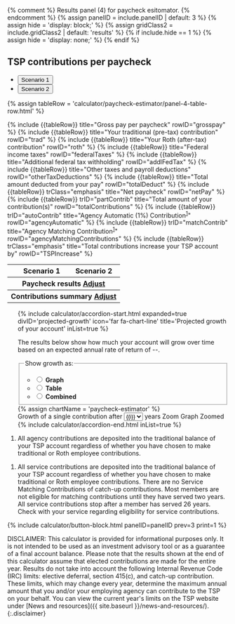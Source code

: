 {% comment %}
Results panel (4) for paycheck esitomator.
{% endcomment %}
{% assign panelID = include.panelID | default: 3 %}
{% assign hide = 'display: block;' %}
{% assign gridClass2 = include.gridClass2 | default: 'results' %}
{% if include.hide == 1 %} {% assign hide = 'display: none;' %} {% endif %}

<section id="panel-{{ panelID }}" class="calculator-panel paycheck" style="{{ hide }}" markdown="1">
<section id="comparison-section" class="calculator-panel comparison paycheck" markdown="1">

<h2>TSP contributions per paycheck</h2>

<ul class="table-header-buttons">
  <li class="bg-blue active">
    <button type="button">Scenario 1</button>
  </li>
  <li class="bg-blue">
    <button type="button">Scenario 2</button>
  </li>
</ul>  

{% assign tableRow = 'calculator/paycheck-estimator/panel-4-table-row.html' %}
<table>
  <thead>
    <tr>
      <th class="hide w"></th>
      <th class="bg-blue default" scope="col">Scenario 1</th>
      <th class="bg-blue" scope="col">Scenario 2</th>
    </tr>
  </thead>
  <tbody>
    <tr>
      <th colspan="3" class="compare-two" scope="colgroup">
        <div class="flex space-between">
          <span>Paycheck results</span>
          <a href="#salary" onClick="showPanel(2);">Adjust <i class="fal fa-sliders-v"></i></a>
        </div>
      </th>
    </tr>
{% include {{tableRow}} title="Gross pay per paycheck" rowID="grosspay" %}
{% include {{tableRow}} title="Your traditional (pre-tax) contribution" rowID="trad" %}
{% include {{tableRow}} title="Your Roth (after-tax) contribution" rowID="roth" %}
{% include {{tableRow}} title="Federal income taxes" rowID="federalTaxes" %}
{% include {{tableRow}} title="Additional federal tax withholding" rowID="addlFedTax" %}
{% include {{tableRow}} title="Other taxes and payroll deductions" rowID="otherTaxDeductions" %}
{% include {{tableRow}} title="Total amount deducted from your pay" rowID="totalDeduct" %}
{% include {{tableRow}} trClass="emphasis" title="Net paycheck" rowID="netPay" %}
    <tr>
      <th colspan="3" class="compare-two" scope="colgroup">
        <div class="flex space-between">
          <span>Contributions summary</span>
          <a href="#contributions" onClick="showPanel(3);">Adjust <i class="fal fa-sliders-v"></i></a>
        </div>
      </th>
    </tr>
{% include {{tableRow}} trID="partContrib" title="Total amount of your contribution(s)" rowID="totalContributions" %}
{% include {{tableRow}} trID="autoContrib" title="Agency Automatic (1%) Contribution<sup><a href='#footnote'>1</a></sup>" rowID="agencyAutomatic" %}
{% include {{tableRow}} trID="matchContrib" title="Agency Matching Contribution<sup><a href='#footnote'>1</a></sup>" rowID="agencyMatchingContributions" %}
{% include {{tableRow}} trClass="emphasis" title="Total contributions increase your TSP account by" rowID="TSPIncrease" %}
  </tbody>
</table>
</section> <!-- end of comparison-section -->

<section id="results-section" class="calculator-panel paycheck" markdown="1">
<ul class="usa-accordion icons">
<!-- PROJECTED GROWTH -->
{% include calculator/accordion-start.html expanded=true divID='projected-growth'
    icon='far fa-chart-line' title='Projected growth of your account' inList=true %}
  <div id="resultSelectorDiv"><p>The results below show how much your account will grow over time based on an expected annual rate of return of <span id="annual-rate">--</span>.</p>
<fieldset class="usa-fieldset-inputs projected-growth">
<legend class="">Show growth as:</legend>
<ul class="usa-unstyled-list">
  <li>
  <input type="radio" id="resultSelectorGraph" name="resultSelector" value="graph" onclick="showData('graph');">
  <label for="resultSelectorGraph"><strong>Graph</strong></label>
  </li>

  <li>
  <input type="radio" id="resultSelectorTable" name="resultSelector" value="table" onclick="showData('table');">
  <label for="resultSelectorTable"><strong>Table</strong></label>
  </li>

  <li>
  <input type="radio" id="resultSelectorCombined" name="resultSelector" value="combined" onclick="showData('combined');">
  <label for="resultSelectorCombined"><strong>Combined</strong></label>
  </li>
</ul>
</fieldset></div>
{% assign chartName = 'paycheck-estimator' %}
<div id="show-data-graph" class="hide">
<!-- DONALD:  This is the zoom feature -->
<div class="balanceAfter" id="balanceAfter">
  <label for="option12year">Growth of a single contribution after</label>
  <select id="option12year">
{% for i in (1..40) %}
    <option value="{{i}}">{{i}}</option>
{% endfor %}
  </select>
  years
  <span id="option12zoom">
    <a id="unzoomedSpan" class="zoom-link">Zoom Graph </a><i id="zoomTextImg" class="fal fa-search" ></i>
    <span id="zoomedSpan" class="zoomed hidden">Zoomed</span>
  </span>
</div>
<!-- DONALD:  This is the end of the zoom feature -->
  <div id="chartResult"></div>
</div>
<!-- DONALD table HTML is here -->
<div id="show-data-table" class="usa-width-one-whole" markdown="1">
  <section id="{{chartName}}-section" class="{{chartName}}-table">
    <div id="{{chartName}}-table" class="table-side-scroll"></div>
  </section>
</div> <!-- END div.usa-width-one-whole -->
<div id="show-data-footnote" class="usa-width-one-whole"></div>
{% include calculator/accordion-end.html  inList=true %}
</ul>

<a name="footnote"></a>
<ol id="agencyFootnote" class="footnotes">
  <li>All agency contributions are deposited into the traditional balance of your TSP account regardless of whether you have chosen to make traditional or Roth employee contributions.</li>
</ol>
<ol id="serviceFootnote" class="footnotes">
  <li>All service contributions are deposited into the traditional balance of your TSP account regardless of whether you have chosen to make traditional or Roth employee contributions. There are no <span data-term="Service Matching Contributions" class="js-glossary-toggle term term-end">Service Matching Contributions</span> of <span data-term="Catch-Up Contributions" class="js-glossary-toggle term term-end">catch-up contributions</span>. Most members are not eligible for matching contributions until they have served two years. All service contributions stop after a member has served 26 years. Check with your service regarding eligibility for service contributions.</li>
</ol>

{% include calculator/button-block.html panelID=panelID prev=3 print=1 %}

</section> <!-- end of results-section -->
</section> <!-- end of panel -->


DISCLAIMER: This calculator is provided for informational purposes only. It is not intended to be used as an investment advisory tool or as a guarantee of a final account balance. Please note that the results shown at the end of this calculator assume that elected contributions are made for the entire year. Results do not take into account the following Internal Revenue Code (IRC) limits: <span data-term="Elective Deferral Limit" class="js-glossary-toggle term term-end">elective deferral</span>, <span data-term="Section 415(c) Limit" class="js-glossary-toggle term term-end">section 415(c)</span>, and <span data-term="Catch-Up Contribution Limit" class="js-glossary-toggle term term-end">catch-up contribution</span>. These limits, which may change every year, determine the maximum annual amount that you and/or your employing agency can contribute to the TSP on your behalf. You can view the current year's limits on the TSP website under [News and resources]({{ site.baseurl }}/news-and-resources/).
{:.disclaimer}

